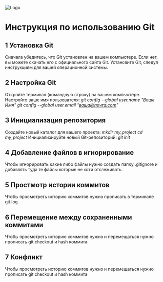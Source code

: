![Logo](git_logo.png)

# Инструкция по использованию Git

## 1 Установка Git
Сначала убедитесь, что Git установлен на вашем компьютере. Если нет, вы можете скачать его с официального сайта Git.
Установите Git, следуя инструкциям для вашей операционной системы.

## 2 Настройка Git
Откройте терминал (командную строку) на вашем компьютере.
Настройте ваше имя пользователя: 
*git config --global user.name "Ваше Имя"*
*git config --global user.email "ваша@почта.com"*
## 3 Инициализация репозитория
Создайте новый каталог для вашего проекта:
*mkdir my_project
cd my_project*
Инициализируйте новый Git-репозиторий:
*git init*
## 4 Добавление файлов в игнорирование
Чтобы игнорировать какие либо файлы нужно создать папку .gitignore 
и добавлять туда те файлы которые не хоти отслеживать.
## 5 Простмотр истории коммитов
Чтобы просмотреть историю коммитов нужно прописать в терминале git log
## 6 Перемещение между сохраненными коммитами
Чтобы просмотреть историю коммитов нужно
и перемещаться нужно прописать git checkout и hash коммита
## 7 Конфликт 
Чтобы просмотреть историю коммитов нужно
и перемещаться нужно прописать git checkout и hash коммита
